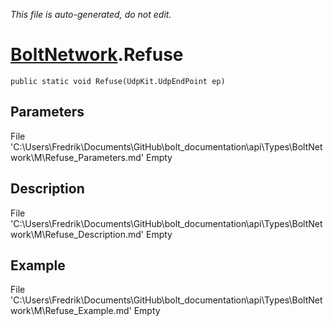 *This file is auto-generated, do not edit.*

# [BoltNetwork](Types/BoltNetwork.md).Refuse
`public static void Refuse(UdpKit.UdpEndPoint ep)`
## Parameters
File 'C:\Users\Fredrik\Documents\GitHub\bolt_documentation\api\Types\BoltNetwork\M\Refuse_Parameters.md' Empty
## Description
File 'C:\Users\Fredrik\Documents\GitHub\bolt_documentation\api\Types\BoltNetwork\M\Refuse_Description.md' Empty
## Example
File 'C:\Users\Fredrik\Documents\GitHub\bolt_documentation\api\Types\BoltNetwork\M\Refuse_Example.md' Empty
